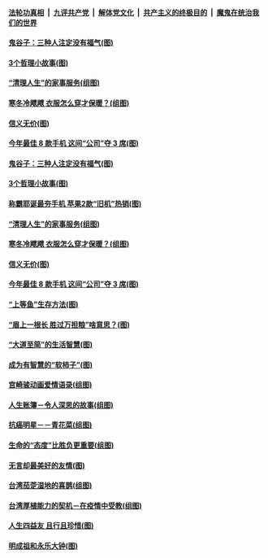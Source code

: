 

####  [法轮功真相](../../../../basic/blob/master/README.md?t=12311731) &nbsp;|&nbsp; [九评共产党](../../../../9ping.md/blob/master/README.md?t=12311731) &nbsp;|&nbsp; [解体党文化](../../../../jtdwh.md/blob/master/README.md?t=12311731)  &nbsp;|&nbsp; [共产主义的终极目的](../../../../gczydzjmd.md/blob/master/README.md?t=12311731) &nbsp;|&nbsp; [魔鬼在统治我们的世界](../../../../mgztzwmdsj.md/blob/master/README.md?t=12311731) 

#### [鬼谷子：三种人注定没有福气(图)](../pages/p8/957459.md?t=12311731) 

#### [3个哲理小故事(图)](../pages/p8/957444.md?t=12311731) 

#### [“清理人生”的家事服务(组图)](../pages/p8/957523.md?t=12311731) 

#### [寒冬冷飕飕 衣服怎么穿才保暖？(组图)](../pages/p8/957489.md?t=12311731) 

#### [信义无价(图)](../pages/p8/957471.md?t=12311731) 

#### [今年最佳 8 款手机 这间“公司”夺 3 席(图)](../pages/p8/957414.md?t=12311731) 

#### [鬼谷子：三种人注定没有福气(图)](../pages/p8/957459.md?t=12311731) 

#### [3个哲理小故事(图)](../pages/p8/957444.md?t=12311731) 

#### [称霸耶诞最夯手机 苹果2款“旧机”热销(图)](../pages/p8/957534.md?t=12311731) 

#### [“清理人生”的家事服务(组图)](../pages/p8/957523.md?t=12311731) 

#### [寒冬冷飕飕 衣服怎么穿才保暖？(组图)](../pages/p8/957489.md?t=12311731) 

#### [信义无价(图)](../pages/p8/957471.md?t=12311731) 

#### [今年最佳 8 款手机 这间“公司”夺 3 席(图)](../pages/p8/957414.md?t=12311731) 

#### [“上等鱼”生存方法(图)](../pages/p8/957413.md?t=12311731) 

#### [“眉上一根长 胜过万担粮”啥意思？(图)](../pages/p8/957392.md?t=12311731) 

#### [“大道至简”的生活智慧(图)](../pages/p8/956934.md?t=12311731) 

#### [成为有智慧的“软柿子”(图)](../pages/p8/957269.md?t=12311731) 

#### [宫崎骏动画爱情语录(组图)](../pages/p8/956935.md?t=12311731) 

#### [人生账簿－令人深思的故事(组图)](../pages/p8/956725.md?t=12311731) 

#### [抗癌明星－－青花菜(组图)](../pages/p8/957136.md?t=12311731) 

#### [生命的“态度”比胜负更重要(组图)](../pages/p8/957100.md?t=12311731) 

#### [无言却最美好的友情(图)](../pages/p8/956939.md?t=12311731) 

#### [台湾茄萣湿地的喜鹊(组图)](../pages/p8/957120.md?t=12311731) 

#### [台湾厚植能力的契机－在疫情中受教(组图)](../pages/p8/957115.md?t=12311731) 

#### [人生四益友 且行且珍惜(图)](../pages/p8/957058.md?t=12311731) 

#### [明成祖和永乐大钟(图)](../pages/p8/956938.md?t=12311731) 

